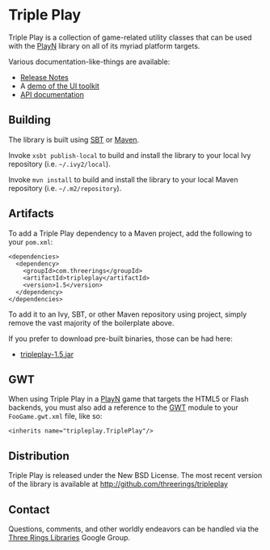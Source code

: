 Triple Play
===========

Triple Play is a collection of game-related utility classes that can be used
with the [PlayN] library on all of its myriad platform targets.

Various documentation-like-things are available:
* [Release Notes]
* A [demo of the UI toolkit]
* [API documentation]

Building
--------

The library is built using [SBT] or [Maven].

Invoke `xsbt publish-local` to build and install the library to your local
Ivy repository (i.e. `~/.ivy2/local`).

Invoke `mvn install` to build and install the library to your local Maven
repository (i.e. `~/.m2/repository`).

Artifacts
---------

To add a Triple Play dependency to a Maven project, add the following to your
`pom.xml`:

    <dependencies>
      <dependency>
        <groupId>com.threerings</groupId>
        <artifactId>tripleplay</artifactId>
        <version>1.5</version>
      </dependency>
    </dependencies>

To add it to an Ivy, SBT, or other Maven repository using project, simply
remove the vast majority of the boilerplate above.

If you prefer to download pre-built binaries, those can be had here:

* [tripleplay-1.5.jar](http://repo2.maven.org/maven2/com/threerings/tripleplay/1.5/tripleplay-1.5.jar)

GWT
---

When using Triple Play in a [PlayN] game that targets the HTML5 or Flash
backends, you must also add a reference to the [GWT] module to your
`FooGame.gwt.xml` file, like so:

    <inherits name="tripleplay.TriplePlay"/>

Distribution
------------

Triple Play is released under the New BSD License. The most recent version of
the library is available at http://github.com/threerings/tripleplay

Contact
-------

Questions, comments, and other worldly endeavors can be handled via the [Three
Rings Libraries](http://groups.google.com/group/ooo-libs) Google Group.

[API documentation]: http://threerings.github.com/tripleplay/apidocs/overview-summary.html
[GWT]: http://code.google.com/webtoolkit/
[Maven]: http://maven.apache.org/
[PlayN]: http://code.google.com/p/playn
[Release Notes]: https://github.com/threerings/tripleplay/wiki/ReleaseNotes
[SBT]: http://github.com/harrah/xsbt/wiki/Setup
[demo of the UI toolkit]: http://threerings.github.com/tripleplay/widgetdemo.html
